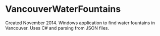 # VancouverWaterFountains


Created November 2014.
Windows application to find water fountains in Vancouver.
Uses C# and parsing from JSON files.
